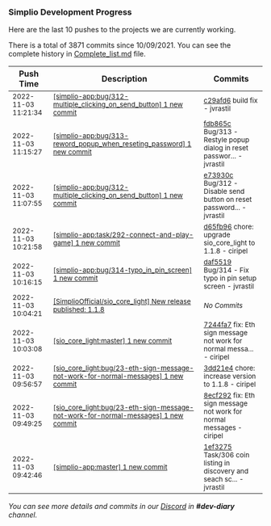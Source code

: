 
### Simplio Development Progress

Here are the last 10 pushes to the projects we are currently working.

There is a total of 3871 commits since 10/09/2021. You can see the complete history in
 [Complete_list.md](Complete_list.md) file.

| Push Time | Description | Commits |
| --- | --- | --- |
| <sub>2022-11-03 11:21:34</sub> | <sub>[[simplio-app:bug/312\-multiple\_clicking\_on\_send\_button] 1 new commit](https://github.com/SimplioOfficial/simplio-app/commit/c29afd67332a199e76e6d949214cd66cc837880f)</sub> | <sub>[c29afd6](https://github.com/SimplioOfficial/simplio-app/commit/c29afd67332a199e76e6d949214cd66cc837880f) build fix - jvrastil</sub> |
| <sub>2022-11-03 11:15:27</sub> | <sub>[[simplio-app:bug/313\-reword\_popup\_when\_reseting\_password] 1 new commit](https://github.com/SimplioOfficial/simplio-app/commit/fdb865c1031dc28683ff2af2f3d527f06150ef50)</sub> | <sub>[fdb865c](https://github.com/SimplioOfficial/simplio-app/commit/fdb865c1031dc28683ff2af2f3d527f06150ef50) Bug/313 - Restyle popup dialog in reset passwor... - jvrastil</sub> |
| <sub>2022-11-03 11:07:55</sub> | <sub>[[simplio-app:bug/312\-multiple\_clicking\_on\_send\_button] 1 new commit](https://github.com/SimplioOfficial/simplio-app/commit/e73930c0bfa86d9a9773683b9d9a44e9f0ac669c)</sub> | <sub>[e73930c](https://github.com/SimplioOfficial/simplio-app/commit/e73930c0bfa86d9a9773683b9d9a44e9f0ac669c) Bug/312 - Disable send button on reset password... - jvrastil</sub> |
| <sub>2022-11-03 10:21:58</sub> | <sub>[[simplio-app:task/292\-connect\-and\-play\-game] 1 new commit](https://github.com/SimplioOfficial/simplio-app/commit/d65fb9640174beec5476c4f796b0199eeb7e40e6)</sub> | <sub>[d65fb96](https://github.com/SimplioOfficial/simplio-app/commit/d65fb9640174beec5476c4f796b0199eeb7e40e6) chore: upgrade sio_core_light to 1.1.8 - ciripel</sub> |
| <sub>2022-11-03 10:16:15</sub> | <sub>[[simplio-app:bug/314\-typo\_in\_pin\_screen] 1 new commit](https://github.com/SimplioOfficial/simplio-app/commit/daf5519ff0996a523c7e101d6b89d1b7c302161e)</sub> | <sub>[daf5519](https://github.com/SimplioOfficial/simplio-app/commit/daf5519ff0996a523c7e101d6b89d1b7c302161e) Bug/314 - Fix typo in pin setup screen - jvrastil</sub> |
| <sub>2022-11-03 10:04:21</sub> | <sub>[[SimplioOfficial/sio_core_light] New release published: 1\.1\.8](https://github.com/SimplioOfficial/sio_core_light/releases/tag/1.1.8)</sub> | <sub>_No Commits_</sub> |
| <sub>2022-11-03 10:03:08</sub> | <sub>[[sio_core_light:master] 1 new commit](https://github.com/SimplioOfficial/sio_core_light/commit/7244fa7fee7d3dd97328735cf6b7fbab7593d8c3)</sub> | <sub>[7244fa7](https://github.com/SimplioOfficial/sio_core_light/commit/7244fa7fee7d3dd97328735cf6b7fbab7593d8c3) fix: Eth sign message not work for normal messa... - ciripel</sub> |
| <sub>2022-11-03 09:56:57</sub> | <sub>[[sio_core_light:bug/23\-eth\-sign\-message\-not\-work\-for\-normal\-messages] 1 new commit](https://github.com/SimplioOfficial/sio_core_light/commit/3dd21e4d1dea0a7b0f2e1220826877b6b48602bc)</sub> | <sub>[3dd21e4](https://github.com/SimplioOfficial/sio_core_light/commit/3dd21e4d1dea0a7b0f2e1220826877b6b48602bc) chore: increase version to 1.1.8 - ciripel</sub> |
| <sub>2022-11-03 09:49:25</sub> | <sub>[[sio_core_light:bug/23\-eth\-sign\-message\-not\-work\-for\-normal\-messages] 1 new commit](https://github.com/SimplioOfficial/sio_core_light/commit/8ecf2928c269ad9d04237bd385c6d1609a07316b)</sub> | <sub>[8ecf292](https://github.com/SimplioOfficial/sio_core_light/commit/8ecf2928c269ad9d04237bd385c6d1609a07316b) fix: Eth sign message not work for normal messages - ciripel</sub> |
| <sub>2022-11-03 09:42:46</sub> | <sub>[[simplio-app:master] 1 new commit](https://github.com/SimplioOfficial/simplio-app/commit/1ef3275c69b6ae37c11a6f5707d0d70f5c8903e0)</sub> | <sub>[1ef3275](https://github.com/SimplioOfficial/simplio-app/commit/1ef3275c69b6ae37c11a6f5707d0d70f5c8903e0) Task/306 coin listing in discovery and seach sc... - jvrastil</sub> |

_You can see more details and commits in our [Discord](https://discord.gg/aKhjuwZmdP) in **#dev-diary** channel._
